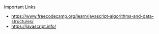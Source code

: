 Important Links

* https://www.freecodecamp.org/learn/javascript-algorithms-and-data-structures/
* https://javascript.info/

